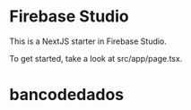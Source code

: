 # Firebase Studio

This is a NextJS starter in Firebase Studio.

To get started, take a look at src/app/page.tsx.
# bancodedados
